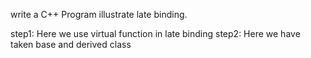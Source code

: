 write a C++ Program illustrate late binding.

step1: Here we use virtual function in late binding
step2: Here we have taken base and derived class 
